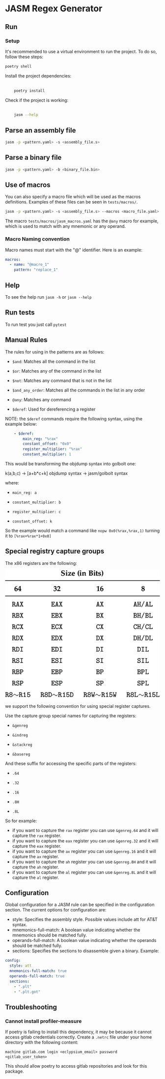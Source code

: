 # JASM Regex Generator

## Run

### Setup

It's recommended to use a virtual environment to run the project. To do so, follow these steps:

``` bash
poetry shell
```

Install the project dependencies:

```bash

    poetry install
```

Check if the project is working:

```bash

    jasm --help
```

## Parse an assembly file

```bash
jasm -p <pattern.yaml> -s <assembly_file.s>
```

## Parse a binary file

```bash
jasm -p <pattern.yaml> -b <binary_file.bin>
```

## Use of macros

You can also specify a macro file which will be used as the macros definitions. Examples of these files can be seen in `tests/macros/`.

```bash
jasm -p <pattern.yaml> -s <assembly_file.s> --macros <macro_file.yaml>
```

The macro `tests/macros/jasm_macros.yaml` has the `@any` macro for example, which is used to match with any mnemonic or any operand.

### Macro Naming convention

Macro names must start with the "@" identifier. Here is an example:

```yaml
macros:
  - name: "@macro_1"
    pattern: "replace_1"
```

## Help

To see the help run `jasm -h` or `jasm --help`

## Run tests

To run test you just call `pytest`

## Manual Rules

The rules for using in the patterns are as follows:

* `$and`: Matches all the command in the list

* `$or`: Matches any of the command in the list

* `$not`: Matches any command that is not in the list

* `$and_any_order`: Matches all the commands in the list in any order

* `@any`: Matches any command

* `$deref`: Used for dereferencing a register

NOTE: the `$deref` commands require the following syntax, using the example below:

```yaml
    - $deref:
        main_reg: "%rax"
        constant_offset: "0x0"
        register_multiplier: "%rax"
        constant_multiplier: 1


```

This would be transforming the objdump syntax into golbolt one:

k(a,b,c) -> [a+b*c+k]
objdump syntax -> jasm/golbolt syntax

where:

* `main_reg: a`

* `constant_multiplier: b`

* `register_multiplier: c`

* `constant_offset: k`

So the example would match a command like `nopw 0x0(%rax,%rax,1)` turning it to `[%rax+%rax*1+0x0]`

## Special registry capture groups

The x86 registers are the following:

![x86 registers](x86_registers.png)

we support the following convention for using special register captures.

Use the capture group special names for capturing the registers:

* `&genreg`

* `&indreg`

* `&stackreg`

* `&basereg`

And these suffix for accessing the specific parts of the registers:

* `.64`

* `.32`

* `.16`

* `.8H`

* `.8L`

So for example:

* if you want to capture the `rax` register you can use `&genreg.64` and it will capture the `rax` register.
* if you want to capture the `eax` register you can use `&genreg.32` and it will capture the `eax` register.
* if you want to capture the `ax` register you can use `&genreg.16` and it will capture the `ax` register.
* if you want to capture the `ah` register you can use `&genreg.8H` and it will capture the `ah` register.
* if you want to capture the `al` register you can use `&genreg.8L` and it will capture the `al` register.

## Configuration

Global configuration for a JASM rule can be specified in the configuration section. The current options for configuration are:

* style: Specifies the assembly style. Possible values include att for AT&T syntax.
* mnemonics-full-match: A boolean value indicating whether the mnemonics should be matched fully.
* operands-full-match: A boolean value indicating whether the operands should be matched fully.
* sections: Specifies the sections to disassemble given a binary.
Example:

```yaml
config:
  style: att
  mnemonics-full-match: true
  operands-full-match: true
  sections:
    - ".plt"
    - ".plt.got"
```

## Troubleshooting

### Cannot install profiler-measure

If poetry is failing to install this dependency, it may be because it cannot access gitlab credentials correctly.
Create a `.netrc` file under your home directory with the following content:

```
machine gitlab.com login <eclypsium_email> password <gitlab_user_token>
```

This should allow poetry to access gitlab repositories and look for this package.
